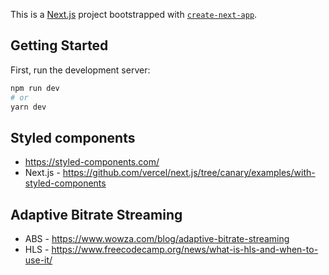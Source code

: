This is a [Next.js](https://nextjs.org/) project bootstrapped with [`create-next-app`](https://github.com/vercel/next.js/tree/canary/packages/create-next-app).

## Getting Started

First, run the development server:

```bash
npm run dev
# or
yarn dev
```

## Styled components
- https://styled-components.com/ </br>
- Next.js - https://github.com/vercel/next.js/tree/canary/examples/with-styled-components

## Adaptive Bitrate Streaming

 - ABS - https://www.wowza.com/blog/adaptive-bitrate-streaming </br>
 - HLS - https://www.freecodecamp.org/news/what-is-hls-and-when-to-use-it/
